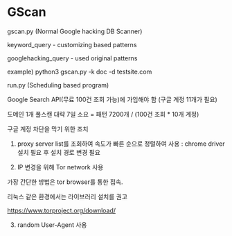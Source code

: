 # GScan

gscan.py (Normal Google hacking DB Scanner)

keyword_query - customizing based patterns

googlehacking_query - used original patterns

example) python3 gscan.py -k doc -d testsite.com


run.py (Scheduling based program)

Google Search API(무료 100건 조회 가능)에 가입해야 함 (구글 계정 11개가 필요)

도메인 1개 풀스캔 대략 7일 소요 = 패턴 7200개 / (100건 조회 * 10개 계정)


구글 계정 차단을 막기 위한 조치

1. proxy server list를 조회하여 속도가 빠른 순으로 정렬하여 사용 : chrome driver 설치 필요 후 설치 경로 변경 필요

2. IP 변경을 위해 Tor network 사용

가장 간단한 방법은 tor browser를 통한 접속.

리눅스 같은 환경에서는 라이브러리 설치를 권고

https://www.torproject.org/download/


3. random User-Agent 사용
